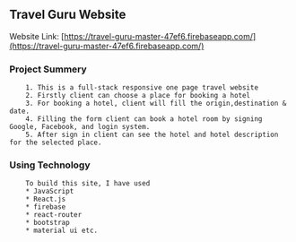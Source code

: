 ## Travel Guru Website 

Website Link: [https://travel-guru-master-47ef6.firebaseapp.com/](https://travel-guru-master-47ef6.firebaseapp.com/)

### Project Summery  
    
        1. This is a full-stack responsive one page travel website 
        2. Firstly client can choose a place for booking a hotel
        3. For booking a hotel, client will fill the origin,destination & date.
        4. Filling the form client can book a hotel room by signing Google, Facebook, and login system.
        5. After sign in client can see the hotel and hotel description for the selected place.  
    


### Using Technology

        To build this site, I have used
        * JavaScript
        * React.js 
        * firebase
        * react-router
        * bootstrap
        * material ui etc.











